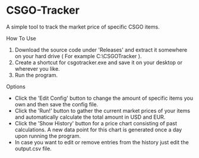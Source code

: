 # CSGO-Tracker
A simple tool to track the market price of specific CSGO items.

How To Use 

1) Download the source code under 'Releases' and extract it somewhere on your hard drive ( For example C:\CSGOTracker ).
2) Create a shortcut for csgotracker.exe and save it on your desktop or wherever you like.
3) Run the program.


Options

- Click the 'Edit Config' button to change the amount of specific items you own and then save the config file.
- Click the 'Run!' button to gather the current market prices of your items and automatically calculate the total amount in USD and EUR.
- Click the 'Show History' button for a price chart consisting of past calculations. A new data point for this chart is generated once a day upon running the program. 
- In case you want to edit or remove entries from the history just edit the output.csv file.
